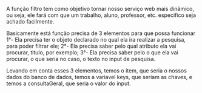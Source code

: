 A função filtro tem como objetivo tornar nosso serviço web mais dinâmico, ou seja, ele fará com que um trabalho, aluno, professor, etc. especifico seja achado facilmente.

Basicamente está função precisa de 3 elementos para que possa funcionar
1°- Ela precisa ter o objeto declarado no qual ela ira realizar a pesquisa, para poder filtrar ele;
2°- Ela precisa saber pelo qual atributo ela vai procurar, titulo, por exemplo;
3°- Ela precisa saber pelo o que ela vai procurar, o que seria no caso, o texto no input de pesquisa.

Levando em conta esses 3 elementos, temos o item, que seria o nossos dados do banco de dados, temos a variavel keys, que seriam as chaves, e temos a consultaGeral, que seria o valor do input.